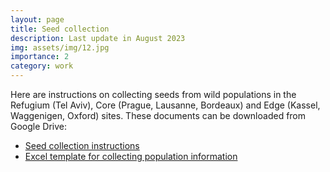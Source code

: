 ```yaml
---
layout: page
title: Seed collection 
description: Last update in August 2023
img: assets/img/12.jpg
importance: 2
category: work
---
```


Here are instructions on collecting seeds from wild populations in the Refugium (Tel Aviv), Core (Prague, Lausanne, Bordeaux) and Edge (Kassel, Waggenigen, Oxford) sites. These documents can be downloaded from Google Drive:

<ul>
  <li><a href="https://docs.google.com/document/d/1sGZ4qRT8cd7LHq1AUkn31fz5OzyaP-vS/edit?usp=sharing&ouid=102358639314492490823&rtpof=true&sd=true" target="_blank">Seed collection instructions</a></li> 
  
  <li><a href="https://docs.google.com/spreadsheets/d/1EZzPAjPM7bll3V0ea2XEei0maZNtGu7i/edit?usp=sharing&ouid=102358639314492490823&rtpof=true&sd=true" target="_blank">Excel template for collecting population information</a></li> 
</ul>



